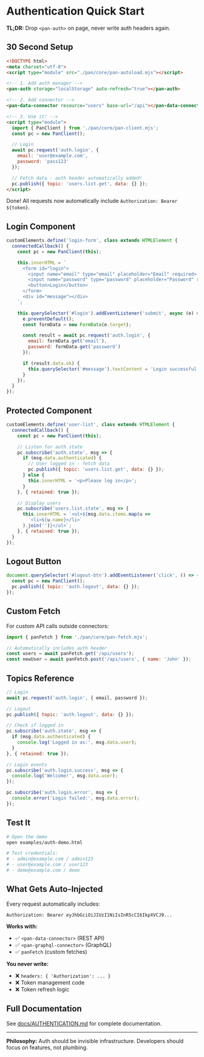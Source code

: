 # Authentication Quick Start

**TL;DR:** Drop `<pan-auth>` on page, never write auth headers again.

## 30 Second Setup

```html
<!DOCTYPE html>
<meta charset="utf-8">
<script type="module" src="./pan/core/pan-autoload.mjs"></script>

<!-- 1. Add auth manager -->
<pan-auth storage="localStorage" auto-refresh="true"></pan-auth>

<!-- 2. Add connector -->
<pan-data-connector resource="users" base-url="/api"></pan-data-connector>

<!-- 3. Use it! -->
<script type="module">
  import { PanClient } from './pan/core/pan-client.mjs';
  const pc = new PanClient();

  // Login
  await pc.request('auth.login', {
    email: 'user@example.com',
    password: 'pass123'
  });

  // Fetch data - auth header automatically added!
  pc.publish({ topic: 'users.list.get', data: {} });
</script>
```

Done! All requests now automatically include `Authorization: Bearer ${token}`.

## Login Component

```javascript
customElements.define('login-form', class extends HTMLElement {
  connectedCallback() {
    const pc = new PanClient(this);

    this.innerHTML = `
      <form id="login">
        <input name="email" type="email" placeholder="Email" required>
        <input name="password" type="password" placeholder="Password" required>
        <button>Login</button>
      </form>
      <div id="message"></div>
    `;

    this.querySelector('#login').addEventListener('submit', async (e) => {
      e.preventDefault();
      const formData = new FormData(e.target);

      const result = await pc.request('auth.login', {
        email: formData.get('email'),
        password: formData.get('password')
      });

      if (result.data.ok) {
        this.querySelector('#message').textContent = 'Login successful!';
      }
    });
  }
});
```

## Protected Component

```javascript
customElements.define('user-list', class extends HTMLElement {
  connectedCallback() {
    const pc = new PanClient(this);

    // Listen for auth state
    pc.subscribe('auth.state', msg => {
      if (msg.data.authenticated) {
        // User logged in - fetch data
        pc.publish({ topic: 'users.list.get', data: {} });
      } else {
        this.innerHTML = '<p>Please log in</p>';
      }
    }, { retained: true });

    // Display users
    pc.subscribe('users.list.state', msg => {
      this.innerHTML = `<ul>${msg.data.items.map(u =>
        `<li>${u.name}</li>`
      ).join('')}</ul>`;
    }, { retained: true });
  }
});
```

## Logout Button

```javascript
document.querySelector('#logout-btn').addEventListener('click', () => {
  const pc = new PanClient();
  pc.publish({ topic: 'auth.logout', data: {} });
});
```

## Custom Fetch

For custom API calls outside connectors:

```javascript
import { panFetch } from './pan/core/pan-fetch.mjs';

// Automatically includes auth header
const users = await panFetch.get('/api/users');
const newUser = await panFetch.post('/api/users', { name: 'John' });
```

## Topics Reference

```javascript
// Login
await pc.request('auth.login', { email, password });

// Logout
pc.publish({ topic: 'auth.logout', data: {} });

// Check if logged in
pc.subscribe('auth.state', msg => {
  if (msg.data.authenticated) {
    console.log('Logged in as:', msg.data.user);
  }
}, { retained: true });

// Login events
pc.subscribe('auth.login.success', msg => {
  console.log('Welcome!', msg.data.user);
});

pc.subscribe('auth.login.error', msg => {
  console.error('Login failed:', msg.data.error);
});
```

## Test It

```bash
# Open the demo
open examples/auth-demo.html

# Test credentials:
# - admin@example.com / admin123
# - user@example.com / user123
# - demo@example.com / demo
```

## What Gets Auto-Injected

Every request automatically includes:

```
Authorization: Bearer eyJhbGciOiJIUzI1NiIsInR5cCI6IkpXVCJ9...
```

**Works with:**
- ✅ `<pan-data-connector>` (REST API)
- ✅ `<pan-graphql-connector>` (GraphQL)
- ✅ `panFetch` (custom fetches)

**You never write:**
- ❌ `headers: { 'Authorization': ... }`
- ❌ Token management code
- ❌ Token refresh logic

## Full Documentation

See [docs/AUTHENTICATION.md](./AUTHENTICATION.md) for complete documentation.

---

**Philosophy:** Auth should be invisible infrastructure. Developers should focus on features, not plumbing.
